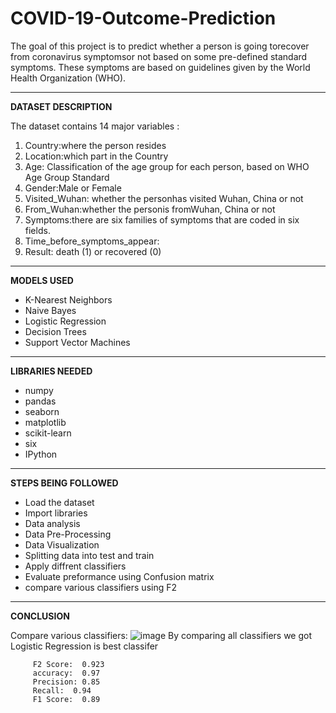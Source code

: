 # COVID-19-Outcome-Prediction

The goal of this project is to predict whether a person is going torecover from coronavirus symptomsor not based on some pre-defined standard symptoms. These symptoms are based on guidelines given by the World Health Organization (WHO).

---
**DATASET DESCRIPTION**

The dataset contains 14 major variables : 
1) Country:where the person resides
2) Location:which part in the Country
3) Age: Classification of the age group for each person, based on WHO Age Group Standard
4) Gender:Male or Female 
5) Visited_Wuhan: whether the personhas visited Wuhan, China or not
6) From_Wuhan:whether the personis fromWuhan, China or not
7) Symptoms:there are six families of symptoms that are coded in six fields.
13) Time_before_symptoms_appear: 
14) Result: death (1) or recovered (0)

---

**MODELS USED**

-  K-Nearest Neighbors
-  Naive Bayes
-  Logistic Regression
-  Decision Trees
-  Support Vector Machines
---
**LIBRARIES NEEDED**

- numpy
- pandas
- seaborn
- matplotlib
- scikit-learn
- six
- IPython

---
**STEPS BEING FOLLOWED** 

- Load the dataset
- Import libraries
- Data analysis
- Data Pre-Processing
- Data Visualization
- Splitting data into test and train
- Apply diffrent classifiers
- Evaluate preformance using Confusion matrix 
- compare various classifiers using F2 

---

**CONCLUSION**
 
 Compare various classifiers:
  ![image](https://user-images.githubusercontent.com/73595891/177532260-b9cc42bb-b23a-4ead-bdd0-dd0bf845fbef.png)
  By comparing all classifiers we got Logistic Regression is best classifer 
 ```
      F2 Score:  0.923
      accuracy:  0.97 
      Precision: 0.85 
      Recall:  0.94     
      F1 Score:  0.89  
 ``` 
 
